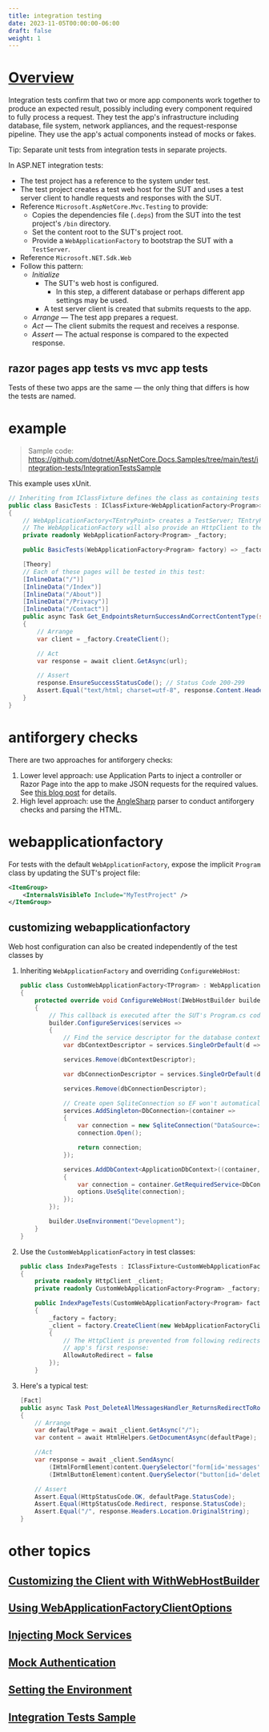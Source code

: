 ```yaml
---
title: integration testing
date: 2023-11-05T00:00:00-06:00
draft: false
weight: 1
---
```


# [Overview](https://learn.microsoft.com/en-us/aspnet/core/test/integration-tests?view=aspnetcore-7.0)  

Integration tests confirm that two or more app components work together to produce an expected result, possibly including every component required to fully process a request.
They test the app's infrastructure including database, file system, network appliances, and the request-response pipeline. They use the app's actual components instead of mocks
or fakes. 

<g>Tip</g>: Separate unit tests from integration tests in separate projects.

In ASP.NET integration tests:
* The test project has a reference to the system under test.
* The test project creates a test web host for the SUT and uses a test server client to handle requests and responses with the SUT.
* Reference `Microsoft.AspNetCore.Mvc.Testing` to provide:
  * Copies the dependencies file (`.deps`) from the SUT into the test project's `/bin` directory.
  * Set the content root to the SUT's project root.
  * Provide a `WebApplicationFactory` to bootstrap the SUT with a `TestServer`.
* Reference `Microsoft.NET.Sdk.Web`
* Follow this pattern:
  * *Initialize*
    * The SUT's web host is configured.
      * In this step, a different database or perhaps different app settings may be used.
    * A test server client is created that submits requests to the app.
  * *Arrange* — The test app prepares a request.
  * *Act* — The client submits the request and receives a response.
  * *Assert* — The actual response is compared to the expected response.

## razor pages app tests vs mvc app tests
Tests of these two apps are the same — the only thing that differs is how the tests are named.

# example 
> Sample code: https://github.com/dotnet/AspNetCore.Docs.Samples/tree/main/test/integration-tests/IntegrationTestsSample

This example uses xUnit.

```cs
// Inheriting from IClassFixture defines the class as containing tests in xUnit:
public class BasicTests : IClassFixture<WebApplicationFactory<Program>>
{
    // WebApplicationFactory<TEntryPoint> creates a TestServer; TEntryPoint is the entry point for the SUT.
    // The WebApplicationFactory will also provide an HttpClient to the test method:
    private readonly WebApplicationFactory<Program> _factory;

    public BasicTests(WebApplicationFactory<Program> factory) => _factory = factory;

    [Theory]
    // Each of these pages will be tested in this test:
    [InlineData("/")]
    [InlineData("/Index")]
    [InlineData("/About")]
    [InlineData("/Privacy")]
    [InlineData("/Contact")]
    public async Task Get_EndpointsReturnSuccessAndCorrectContentType(string url)
    {
        // Arrange
        var client = _factory.CreateClient();

        // Act
        var response = await client.GetAsync(url);

        // Assert
        response.EnsureSuccessStatusCode(); // Status Code 200-299
        Assert.Equal("text/html; charset=utf-8", response.Content.Headers.ContentType.ToString());
    }
}
```

# antiforgery checks
There are two approaches for antiforgery checks:
1. Lower level approach: use Application Parts to inject a controller or Razor Page into the app to make JSON requests for the required values. See [this blog post](https://blog.martincostello.com/integration-testing-antiforgery-with-application-parts/) for details.
2. High level approach: use the [AngleSharp](https://anglesharp.github.io/) parser to conduct antiforgery checks and parsing the HTML. 

# webapplicationfactory
For tests with the default `WebApplicationFactory`, expose the implicit `Program` class by updating the SUT's project file:
```xml
<ItemGroup>
    <InternalsVisibleTo Include="MyTestProject" />
</ItemGroup>
```

## customizing webapplicationfactory
Web host configuration can also be created independently of the test classes by 
1. Inheriting `WebApplicationFactory` and overriding `ConfigureWebHost`:
    ```cs
    public class CustomWebApplicationFactory<TProgram> : WebApplicationFactory<TProgram> where TProgram : class
    {
        protected override void ConfigureWebHost(IWebHostBuilder builder)
        {
            // This callback is executed after the SUT's Program.cs code is executed:
            builder.ConfigureServices(services =>
            {
                // Find the service descriptor for the database context and database connection and remove them:
                var dbContextDescriptor = services.SingleOrDefault(d => d.ServiceType == typeof(DbContextOptions<ApplicationDbContext>));

                services.Remove(dbContextDescriptor);

                var dbConnectionDescriptor = services.SingleOrDefault(d => d.ServiceType == typeof(DbConnection));

                services.Remove(dbConnectionDescriptor);

                // Create open SqliteConnection so EF won't automatically close it:
                services.AddSingleton<DbConnection>(container =>
                {
                    var connection = new SqliteConnection("DataSource=:memory:");
                    connection.Open();

                    return connection;
                });

                services.AddDbContext<ApplicationDbContext>((container, options) =>
                {
                    var connection = container.GetRequiredService<DbConnection>();
                    options.UseSqlite(connection);
                });
            });

            builder.UseEnvironment("Development");
        }
    }
    ```

2. Use the `CustomWebApplicationFactory` in test classes:
    ```cs
    public class IndexPageTests : IClassFixture<CustomWebApplicationFactory<Program>>
    {
        private readonly HttpClient _client;
        private readonly CustomWebApplicationFactory<Program> _factory;

        public IndexPageTests(CustomWebApplicationFactory<Program> factory)
        {
            _factory = factory;
            _client = factory.CreateClient(new WebApplicationFactoryClientOptions
            {
                // The HttpClient is prevented from following redirects. This allows tests to check the result of the
                // app's first response:
                AllowAutoRedirect = false
            });
        }
    ```
3. Here's a typical test:
    ```cs
    [Fact]
    public async Task Post_DeleteAllMessagesHandler_ReturnsRedirectToRoot()
    {
        // Arrange
        var defaultPage = await _client.GetAsync("/");
        var content = await HtmlHelpers.GetDocumentAsync(defaultPage);

        //Act
        var response = await _client.SendAsync(
            (IHtmlFormElement)content.QuerySelector("form[id='messages']"),
            (IHtmlButtonElement)content.QuerySelector("button[id='deleteAllBtn']"));

        // Assert
        Assert.Equal(HttpStatusCode.OK, defaultPage.StatusCode);
        Assert.Equal(HttpStatusCode.Redirect, response.StatusCode);
        Assert.Equal("/", response.Headers.Location.OriginalString);
    }
    ```

# other topics
## [Customizing the Client with WithWebHostBuilder](https://learn.microsoft.com/en-us/aspnet/core/test/integration-tests?view=aspnetcore-7.0#customize-the-client-with-withwebhostbuilder)

## [Using WebApplicationFactoryClientOptions](https://learn.microsoft.com/en-us/aspnet/core/test/integration-tests?view=aspnetcore-7.0#client-options)

## [Injecting Mock Services](https://learn.microsoft.com/en-us/aspnet/core/test/integration-tests?view=aspnetcore-7.0#inject-mock-services)

## [Mock Authentication](https://learn.microsoft.com/en-us/aspnet/core/test/integration-tests?view=aspnetcore-7.0#mock-authentication)

## [Setting the Environment](https://learn.microsoft.com/en-us/aspnet/core/test/integration-tests?view=aspnetcore-7.0#set-the-environment)

## [Integration Tests Sample](https://learn.microsoft.com/en-us/aspnet/core/test/integration-tests?view=aspnetcore-7.0#integration-tests-sample)